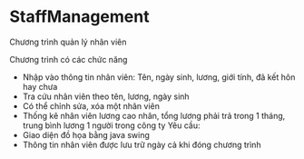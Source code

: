 # StaffManagement
Chương trình quản lý nhân viên

Chương trình có các chức năng
 + Nhập vào thông tin nhân viên: Tên, ngày sinh, lương, giới tính, đã kết hôn hay chưa
 + Tra cứu nhân viên theo tên, lương, ngày sinh
 + Có thể chỉnh sửa, xóa một nhân viên
 + Thống kê nhân viên lương cao nhân, tổng lương phải trả trong 1 tháng, trung bình lương 1 người trong công ty
 Yêu cầu:
  + Giao diện đồ họa bằng java swing
  + Thông tin nhân viên được lưu trữ ngày cả khi đóng chương trình

